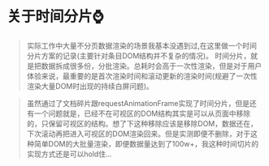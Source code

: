 # 关于时间分片:watch:

>实际工作中大量不分页数据渲染的场景我基本没遇到过,在这里做一个时间分片方案的记录(主要针对条目DOM结构并不复杂的情况)。
>时间分片，就是把数据拆成很多份，分批渲染。总耗时会高于一次性渲染，但是对于用户体验来说，最重要的是首次渲染时间和滚动更新的渲染时间(规避了一次性渲染大量DOM时出现的持续白屏问题)。


>虽然通过了文档碎片跟requestAnimationFrame实现了时间分片，但是还有一个问题就是，已经不在可视区的DOM结构其实是可以从页面中移除的，只保留可视区的结构。想了下这种移除应该是移除DOM，数据还在，下次滚动再把进入可视区的DOM渲染回来。但是实测即便不删除，对于这种简单DOM的大批量渲染，即便数据量达到了100w+，我这种时间切片的实现方式还是可以hold住...
